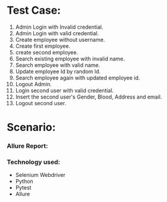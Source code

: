# Test Case: 

1. Admin Login with Invalid credential.
2. Admin Login with valid credential.
3. Create employee without username.
4. Create first employee.
5. create second employee.
6. Search existing employee with invalid name.
7. Search employee with valid name.
8. Update employee Id by random Id.
9. Search employee again with updated employee id.
10. Logout Admin.
11. Login second user with valid credential.
12. Insert the second user's Gender, Blood, Address and email.
13. Logout second user.


# Scenario:





### Allure Report:

### Technology used:
- Selenium Webdriver 
- Python
- Pytest
- Allure